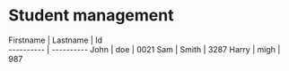 # Student management  

Firstname | Lastname | Id  
---------- | ----------
John | doe | 0021
Sam | Smith | 3287
Harry | migh | 987

